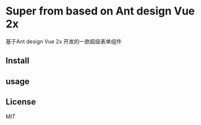 # Super from based on Ant design Vue 2x 

基于Ant design Vue 2x 开发的一款超级表单组件

## Install

## usage

## License

MIT 